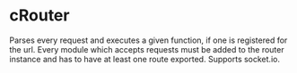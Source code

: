 # cRouter

Parses every request and executes a given function, if one is registered for the url.
Every module which accepts requests must be added to the router instance and has to have at least one route exported. 
Supports socket.io.

